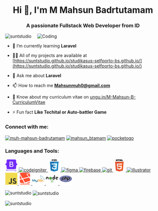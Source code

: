 <h1 align="center">Hi 👋, I'm M Mahsun Badrtutamam</h1>
<h3 align="center">A passionate Fullstack Web Developer from ID</h3>
<img align="right" alt="Coding" width="400" src="[[https://cdn.dribbble.com/users/116207...](https://cdn.dribbble.com/users/1162077/screenshots/3848914/programmer.gif)](https://raw.githubusercontent.com/gist/theAdityaNVS/f5b585d1082da2dffffea32434f37956/raw/7f9552d0a179b4f84059259fa878199e369b069c/GitHub-logo.gif)">

<p align="left"> <img src="https://komarev.com/ghpvc/?username=suntstudio&label=Profile%20views&color=0e75b6&style=flat" alt="suntstudio" /> </p>

- 🌱 I’m currently learning **Laravel**

- 👨‍💻 All of my projects are available at [https://suntstudio.github.io/studikasus-selfporto-bs.github.io/](https://suntstudio.github.io/studikasus-selfporto-bs.github.io/)

- 💬 Ask me about **Laravel**

- 📫 How to reach me **Mahsunmuh0@gmail.com**

- 📄 Know about my curriculum vitae on [ungu.in/M-Mahsun-B-CurriculumVitae](ungu.in/M-Mahsun-B-CurriculumVitae)

- ⚡ Fun fact **Like Techital or Auto-battler Game**

<h3 align="left">Connect with me:</h3>
<p align="left">
<a href="https://linkedin.com/in/muh-mahsun-badrutamam" target="blank"><img align="center" src="https://raw.githubusercontent.com/rahuldkjain/github-profile-readme-generator/master/src/images/icons/Social/linked-in-alt.svg" alt="muh-mahsun-badrutamam" height="30" width="40" /></a>
<a href="https://instagram.com/mahsun_btamam" target="blank"><img align="center" src="https://raw.githubusercontent.com/rahuldkjain/github-profile-readme-generator/master/src/images/icons/Social/instagram.svg" alt="mahsun_btamam" height="30" width="40" /></a>
<a href="https://www.youtube.com/c/pocketogo" target="blank"><img align="center" src="https://raw.githubusercontent.com/rahuldkjain/github-profile-readme-generator/master/src/images/icons/Social/youtube.svg" alt="pocketogo" height="30" width="40" /></a>
</p>

<h3 align="left">Languages and Tools:</h3>
<p align="left"> <a href="https://getbootstrap.com" target="_blank" rel="noreferrer"> <img src="https://raw.githubusercontent.com/devicons/devicon/master/icons/bootstrap/bootstrap-plain-wordmark.svg" alt="bootstrap" width="40" height="40"/> </a> <a href="https://codeigniter.com" target="_blank" rel="noreferrer"> <img src="https://cdn.worldvectorlogo.com/logos/codeigniter.svg" alt="codeigniter" width="40" height="40"/> </a> <a href="https://www.w3schools.com/css/" target="_blank" rel="noreferrer"> <img src="https://raw.githubusercontent.com/devicons/devicon/master/icons/css3/css3-original-wordmark.svg" alt="css3" width="40" height="40"/> </a> <a href="https://www.figma.com/" target="_blank" rel="noreferrer"> <img src="https://www.vectorlogo.zone/logos/figma/figma-icon.svg" alt="figma" width="40" height="40"/> </a> <a href="https://firebase.google.com/" target="_blank" rel="noreferrer"> <img src="https://www.vectorlogo.zone/logos/firebase/firebase-icon.svg" alt="firebase" width="40" height="40"/> </a> <a href="https://git-scm.com/" target="_blank" rel="noreferrer"> <img src="https://www.vectorlogo.zone/logos/git-scm/git-scm-icon.svg" alt="git" width="40" height="40"/> </a> <a href="https://www.w3.org/html/" target="_blank" rel="noreferrer"> <img src="https://raw.githubusercontent.com/devicons/devicon/master/icons/html5/html5-original-wordmark.svg" alt="html5" width="40" height="40"/> </a> <a href="https://www.adobe.com/in/products/illustrator.html" target="_blank" rel="noreferrer"> <img src="https://www.vectorlogo.zone/logos/adobe_illustrator/adobe_illustrator-icon.svg" alt="illustrator" width="40" height="40"/> </a> <a href="https://developer.mozilla.org/en-US/docs/Web/JavaScript" target="_blank" rel="noreferrer"> <img src="https://raw.githubusercontent.com/devicons/devicon/master/icons/javascript/javascript-original.svg" alt="javascript" width="40" height="40"/> </a> <a href="https://laravel.com/" target="_blank" rel="noreferrer"> <img src="https://raw.githubusercontent.com/devicons/devicon/master/icons/laravel/laravel-plain-wordmark.svg" alt="laravel" width="40" height="40"/> </a> <a href="https://www.mysql.com/" target="_blank" rel="noreferrer"> <img src="https://raw.githubusercontent.com/devicons/devicon/master/icons/mysql/mysql-original-wordmark.svg" alt="mysql" width="40" height="40"/> </a> <a href="https://nodejs.org" target="_blank" rel="noreferrer"> <img src="https://raw.githubusercontent.com/devicons/devicon/master/icons/nodejs/nodejs-original-wordmark.svg" alt="nodejs" width="40" height="40"/> </a> <a href="https://www.php.net" target="_blank" rel="noreferrer"> <img src="https://raw.githubusercontent.com/devicons/devicon/master/icons/php/php-original.svg" alt="php" width="40" height="40"/> </a> </p>

<p><img align="left" src="https://github-readme-stats.vercel.app/api/top-langs?username=suntstudio&show_icons=true&locale=en&layout=compact" alt="suntstudio" /></p>

<p>&nbsp;<img align="center" src="https://github-readme-stats.vercel.app/api?username=suntstudio&show_icons=true&locale=en" alt="suntstudio" /></p>

<p><img align="center" src="https://github-readme-streak-stats.herokuapp.com/?user=suntstudio&" alt="suntstudio" /></p>
